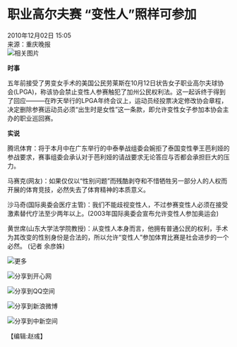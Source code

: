 # 职业高尔夫赛 “变性人”照样可参加

2010年12月02日 15:05  
来源：重庆晚报  
![相关图片](http://www.chinanews.com.cn/fileftp/2010/04/2010-04-23/U76P4T47D13180F981DT20100423110629.jpg)

**时事**

五年前接受了男变女手术的美国公民劳莱斯在10月12日状告女子职业高尔夫球协会(LPGA)，称该协会禁止变性人参赛触犯了加州公民权利法。这一起诉终于得到了回应———在昨天举行的LPGA年终会议上，运动员经投票决定修改协会章程，决定删除参赛运动员必须“出生时是女性”这一条款，即允许变性女子参加本协会主办的职业巡回赛。

**实说**

腾讯体育：将于本月中在广东举行的中泰拳战组委会婉拒了泰国变性拳王芭利娅的参战要求，赛事组委会承认对于芭利娅的请战要求无论答应与否都会承担巨大的压力。

马赛克(网友)：如果仅仅以“性别问题”而残酷剥夺和不惜牺牲另一部分人的人权而开展的体育竞技，必然失去了体育精神的本质意义。

沙马奇(国际奥委会医疗主管)：我们不能歧视变性人，不过参赛变性人必须在接受激素替代疗法至少两年以上。(2003年国际奥委会宣布允许变性人参加奥运会)

黄世席(山东大学法学院教授)：从变性人本身而言，他拥有普通公民的权利，手术为其改变的性别身份是合法的，所以允许“变性人”参加体育比赛是社会进步的一个必然。 (记者 余彦姝)

![更多](http://www.chinanews.com.cn/fileftp/2010/10/2010-10-20/U76P4T47D15735F979DT20101021094436.jpg)

![分享到开心网](http://www.chinanews.com.cn/fileftp/2010/10/2010-10-20/U76P4T47D15735F980DT20101021094436.jpg)

![分享到QQ空间](http://www.chinanews.com.cn/fileftp/2010/10/2010-10-20/U76P4T47D15735F978DT20101021094436.gif)

![分享到新浪微博](http://www.chinanews.com.cn/fileftp/2010/10/2010-10-20/U76P4T47D15735F976DT20101021094436.gif)

![分享到中新空间](http://www.chinanews.com.cn/fileftp/2010/10/2010-10-20/U76P4T47D15735F981DT20101021094436.jpg)

【编辑:赵彧】